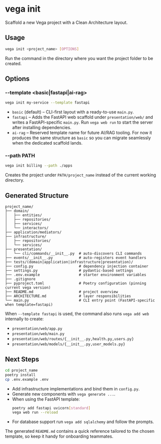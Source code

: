 # vega init

Scaffold a new Vega project with a Clean Architecture layout.

## Usage

```bash
vega init <project_name> [OPTIONS]
```

Run the command in the directory where you want the project folder to be created.

## Options

### --template <basic|fastapi|ai-rag>

```bash
vega init my-service --template fastapi
```

- `basic` (default) – CLI-first layout with a ready-to-use `main.py`.
- `fastapi` – Adds the FastAPI web scaffold under `presentation/web/` and writes a FastAPI-specific `main.py`. Run `vega web run` to start the server after installing dependencies.
- `ai-rag` – Reserved template name for future AI/RAG tooling. For now it produces the same structure as `basic` so you can migrate seamlessly when the dedicated scaffold lands.

### --path PATH

```bash
vega init billing --path ./apps
```

Creates the project under `PATH/project_name` instead of the current working directory.

## Generated Structure

```
project_name/
├── domain/
│   ├── entities/
│   ├── repositories/
│   ├── services/
│   └── interactors/
├── application/mediators/
├── infrastructure/
│   ├── repositories/
│   └── services/
├── presentation/
│   └── cli/commands/__init__.py  # auto-discovers CLI commands
├── events/__init__.py            # auto-registers event handlers
├── tests/(domain|application|infrastructure|presentation)/
├── config.py                     # dependency injection container
├── settings.py                   # pydantic-based settings
├── .env.example                  # starter environment variables
├── .gitignore
├── pyproject.toml                # Poetry configuration (pinning current vega version)
├── README.md                     # project overview
├── ARCHITECTURE.md               # layer responsibilities
└── main.py                       # CLI entry point (FastAPI-specific when template=fastapi)
```

When `--template fastapi` is used, the command also runs `vega add web` internally to create:

- `presentation/web/app.py`
- `presentation/web/main.py`
- `presentation/web/routes/{__init__.py,health.py,users.py}`
- `presentation/web/models/{__init__.py,user_models.py}`

## Next Steps

```bash
cd project_name
poetry install
cp .env.example .env
```

- Add infrastructure implementations and bind them in `config.py`.
- Generate new components with `vega generate ...`.
- When using the FastAPI template:
  ```bash
  poetry add fastapi uvicorn[standard]
  vega web run --reload
  ```
- For database support run `vega add sqlalchemy` and follow the prompts.

The generated `README.md` contains a quick reference tailored to the chosen template, so keep it handy for onboarding teammates.
